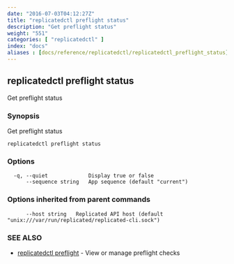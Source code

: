 ```yaml
---
date: "2016-07-03T04:12:27Z"
title: "replicatedctl preflight status"
description: "Get preflight status"
weight: "551"
categories: [ "replicatedctl" ]
index: "docs"
aliases : [docs/reference/replicatedctl/replicatedctl_preflight_status]
---
```


## replicatedctl preflight status

Get preflight status

### Synopsis


Get preflight status

```
replicatedctl preflight status
```

### Options

```
  -q, --quiet             Display true or false
      --sequence string   App sequence (default "current")
```

### Options inherited from parent commands

```
      --host string   Replicated API host (default "unix:///var/run/replicated/replicated-cli.sock")
```

### SEE ALSO
* [replicatedctl preflight](/api/replicatedctl/replicatedctl_preflight/)	 - View or manage preflight checks


